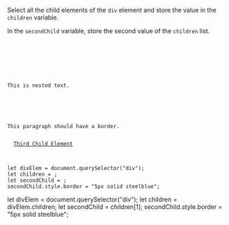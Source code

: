 Select all the child elements of the
`div` element and store the value in
the `children` variable.

In the `secondChild` variable, store
the second value of the `children` list.

<codeblock language="javascript" type="exercise" testMode="fixedInput">
<code>
<panel language="html">
<div>
  <section>
    <p>This is nested text.</p>
  </section>
  <p>This paragraph should have a border.</p>
  <a href="#">Third Child Element</a>
</div>
</panel>
<panel language="javascript">
let divElem = document.querySelector("div");
let children = ;
let secondChild = ;
secondChild.style.border = "5px solid steelblue";
</panel>
</code>

<solution>
let divElem = document.querySelector("div");
let children = divElem.children;
let secondChild = children[1];
secondChild.style.border = "5px solid steelblue";
</solution>
</codeblock>
